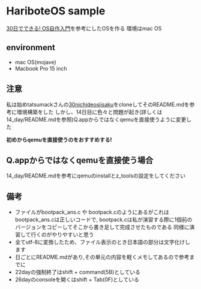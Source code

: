 # HariboteOS sample
[30日でできる! OS自作入門](https://www.amazon.co.jp/gp/product/B00IR1HYI0)を参考にしたOSを作る
環境はmac OS

## environment
- mac OS(mojave)
- Macbook Pro 15 inch

## 注意
私は始めtatsumackさんの[30nichideosjisaku](https://github.com/tatsumack/30nichideosjisaku)をcloneしてそのREADME.mdを参考に環境構築をした
しかし、14日目に色々と問題が起き(詳しくは14_day/README.mdを参照)Q.appからではなくqemuを直接使うように変更した

**初めからqemuを直接使うのをおすすめする!**

## Q.appからではなくqemuを直接使う場合
14_day/README.mdを参考にqemuのinstallとz_toolsの設定をしてください

## 備考
- ファイルがbootpack_ans.c や bootpack.cのようにあるがこれはbootpack_ans.cは正しいコードで, bootpack.cは私が演習する際に1個前のバージョンをコピーしてそこから書き足して完成させたものである
同様に演習して行くのがやりやすいと思う
- 全てutf-8に変換したため、ファイル表示のとき日本語の部分は文字化けします
- 日ごとにREADME.mdがあり,その単元の内容を軽くメモしてあるので参考までに
- 22dayの強制終了はshift + command(5B)としている
- 26dayのconsoleを開くはshift + Tab(0F)としている
